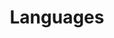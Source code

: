 ---
title: Languages
languages:
  - native: English
    en: English
    code: en
  - native: Español
    en: Spanish
    code: es
  - native: Русский
    en: Russian
    code: ru
  - native: Українська
    en: Ukrainian
    code: uk
  - native: Deutsche
    en: German
    code: de
  - native: Français
    en: French
    code: fr
  - native: Română
    en: Romanian
    code: ro
  - native: Türk
    en: Turkish
    code: tr
  - native: Srpski
    en: Serbian
    code: sr
  - native: Dansk
    en: Danish
    code: da
  - native: Български
    en: Bulgarian
    code: bg
  - native: فارسی
    en: Persian
    code: fa
  - native: 日本語
    en: Japanese
    code: ja  
  - native: Bahasa Indonesia
    en: Indonesian
    code: in
  - native: 한국어
    en: Korean
    code: ko
  - native: Norsk
    en: Norwegian
    code: 'no'
  - native: Bahasa Malaysia
    en: Malay
    code: ms
  - native: 中文
    en: Chinese
    code: zh
  - native: عربى
    en: Arabic
    code: ar
  - native: Český
    en: Czech
    code: cs
  - native: עִברִית
    en: Hebrew
    code: he
  - native: नेपाली
    en: Nepali
    code: ne
  - native: Македонски
    en: Macedonian
    code: mk
  - native: Eesti Keel
    en: Estonian
    code: et
  - native: Viti
    en: Fijian
    code: fj
  - native: Magyar
    en: Hungarian
    code: hu
  - native: Italiano
    en: Italian
    code: it
  - native: ไทย
    en: Thai
    code: th
  - native: தமிழ்
    en: Tamil
    code: ta
  - native: Afrikaans
    en: Afrikaans
    code: af
  - native: Việt
    en: Vietnamese
    code: vi
  - native: Ελληνικά
    en: Greek
    code: el
  - native: ລາວ
    en: Lao
    code: lo
  - native: Polski
    en: Polish
    code: pl
---
